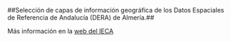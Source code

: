 ##Selección de capas de información geográfica de los Datos Espaciales de Referencia de Andalucía (DERA) de Almería.##

Más información en la [web del IECA](http://www.juntadeandalucia.es/institutodeestadisticaycartografia/DERA/index.htm)

